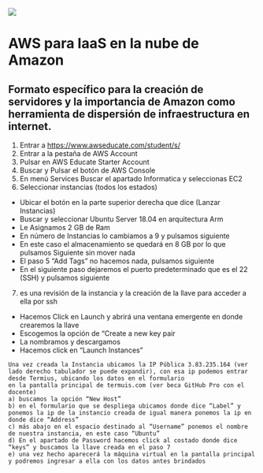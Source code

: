 ![](https://www.instana.com/media/01_INSTANA_IconSet_AWS_EC2.svg)

# AWS para IaaS en la nube de Amazon
## Formato específico para la creación de servidores y la importancia de Amazon como herramienta de dispersión de infraestructura en internet.

1. Entrar a https://www.awseducate.com/student/s/
2. Entrar a la pestaña de AWS Account
3. Pulsar en AWS Educate Starter Account
4. Buscar y Pulsar el botón de AWS Console
5. En menú Services Buscar el apartado Informatica y seleccionas EC2
6. Seleccionar instancias (todos los estados)
- Ubicar el botón en la parte superior derecha que dice (Lanzar Instancias)
- Buscar y seleccionar Ubuntu Server 18.04 en arquitectura Arm
- Le Asignamos 2 GB de Ram
- En número de Instancias lo cambiamos a 9 y pulsamos siguiente
- En este caso el almacenamiento se quedará en 8 GB por lo que pulsamos Siguiente sin mover nada
- El paso 5 “Add Tags” no hacemos nada, pulsamos siguiente
- En el siguiente paso dejaremos el puerto predeterminado que es el 22 (SSH) y pulsamos siguiente
7. es una revisión de la instancia y la creación de la llave para acceder a ella por ssh
- Hacemos Click en Launch y abrirá una ventana emergente en donde crearemos la llave 
- Escogemos la opción de “Create a new key pair
- La nombramos y descargamos
- Hacemos click en “Launch Instances”
```
Una vez creada la Instancia ubicamos la IP Pública 3.83.235.164 (ver lado derecho tabulador se puede expandir), con esa ip podemos entrar desde Termius, ubicando los datos en el formulario
en la pantalla principal de termuis.com (ver beca GitHub Pro con el docente)
a) buscamos la opción “New Host”
b) en el formulario que se despliega ubicamos donde dice “Label” y ponemos la ip de la instancio creada de igual manera ponemos la ip en donde dice “Address”
c) más abajo en el espacio destinado al “Username” ponemos el nombre de nuestra instancia, en este caso “Ubuntu”
d) En el apartado de Password hacemos click al costado donde dice “keys” y buscamos la llave creada en el paso 7
e) una vez hecho aparecerá la máquina virtual en la pantalla principal y podremos ingresar a ella con los datos antes brindados
```
